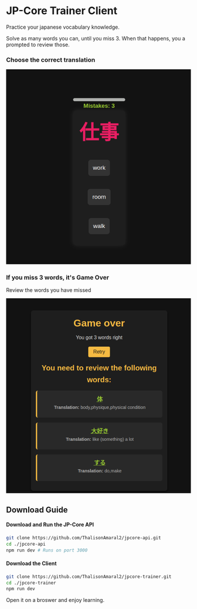 # JP-Core Trainer Client

Practice your japanese vocabulary knowledge.

Solve as many words you can, until you miss 3. When that happens, you a prompted to review those.

### Choose the correct translation
![word card](https://raw.githubusercontent.com/ThalisonAmaral2/jpcore-trainer/refs/heads/development/media/jpcore-word-card.png)


### If you miss 3 words, it's Game Over
Review the words you have missed

![Game Over](https://raw.githubusercontent.com/ThalisonAmaral2/jpcore-trainer/refs/heads/development/media/jpcore-gameover.png)


## Download Guide

#### Download and Run the JP-Core API
```sh
git clone https://github.com/ThalisonAmaral2/jpcore-api.git
cd ./jpcore-api
npm run dev # Runs on port 3000
```





#### Download the Client
```sh
git clone https://github.com/ThalisonAmaral2/jpcore-trainer.git
cd ./jpcore-trainer
npm run dev
```

Open it on a broswer and enjoy learning.